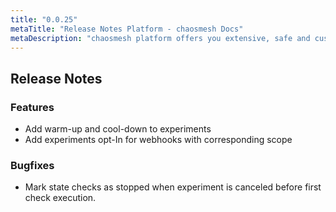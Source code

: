 ```yaml
---
title: "0.0.25"
metaTitle: "Release Notes Platform - chaosmesh Docs"
metaDescription: "chaosmesh platform offers you extensive, safe and customizable attacks"
---
```

## Release Notes

### Features
 * Add warm-up and cool-down to experiments
 * Add experiments opt-In for webhooks with corresponding scope

### Bugfixes
 * Mark state checks as stopped when experiment is canceled before first check execution.
